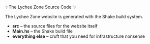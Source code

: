 ✨The Lychee Zone Source Code ✨

The Lychee Zone website is generated with the Shake build system.

* **src** – the source files for the website itself
* **Main.hs** – the Shake build file
* **everything else** – cruft that you need for infrastructure nonsense
